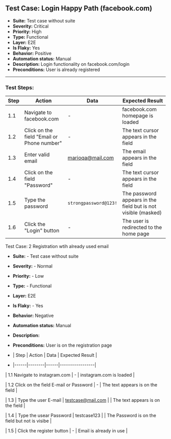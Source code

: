 ##  Test Case: Login Happy Path (facebook.com)

- **Suite:** Test case without suite  
- **Severity:** Critical  
- **Priority:** High  
- **Type:** Functional  
- **Layer:** E2E  
- **Is Flaky:** Yes  
- **Behavior:** Positive  
- **Automation status:** Manual  
- **Description:** Login functionality on facebook.com/login  
- **Preconditions:** User is already registered  

---

###  Test Steps:

| Step | Action | Data | Expected Result |
|------|--------|------|-----------------|
| 1.1 | Navigate to facebook.com | - | facebook.com homepage is loaded |
| 1.2 | Click on the field "Email or Phone number" | - | The text cursor appears in the field |
| 1.3 | Enter valid email | marioqa@mail.com | The email appears in the field |
| 1.4 | Click on the field "Password" | - | The text cursor appears in the field |
| 1.5 | Type the password | `strongpassword@123!` | The password appears in the field but is not visible (masked) |
| 1.6 | Click the "Login" button | - | The user is redirected to the home page |


Test Case: 2 Registration wtih already used email

- **Suite:** - Test case without suite  
- **Severity:** - Normal
- **Priority:** - Low
- **Type:** - Functional 
- **Layer:** E2E
- **Is Flaky:** - Yes
- **Behavior:** Negative
- **Automation status:** Manual
- **Description:** 
- **Preconditions:** User is on the registration page

  
- | Step | Action | Data | Expected Result |
- |------|--------|------|-----------------|
  
| 1.1  Navigate to instagram.com | - | instagram.com is loaded | 

| 1.2  Click on the field E-mail or Password | - | The text appears is on the field |

| 1.3 |  Type the user E-mail | testcase@mail.com |  | The text appears is on the field |

| 1.4 |  Type the usear Password | testcase123 |  | The Password is on the field but not is visibe |

| 1.5 |  Click the register button | - | Email is already in use | 
